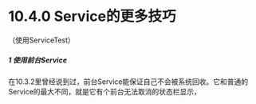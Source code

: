 # 10.4.0 Service的更多技巧

（使用ServiceTest）

##### 1 使用前台Service

在10.3.2里曾经说到过，前台Service能保证自己不会被系统回收。它和普通的Service的最大不同，就是它有个前台无法取消的状态栏显示，
